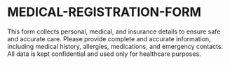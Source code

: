 # MEDICAL-REGISTRATION-FORM
This form collects personal, medical, and insurance details to ensure safe and accurate care. Please provide complete and accurate information, including medical history, allergies, medications, and emergency contacts. All data is kept confidential and used only for healthcare purposes.

